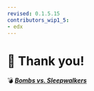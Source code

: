 ```yaml
---
revised: 0.1.5.15
contributors_wip1_5:
- edx
---
```


# 📄 Thank you!

💣 ***[Bombs vs. Sleepwalkers][home]***

[home]: /README.md
